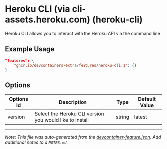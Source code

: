 
# Heroku CLI (via cli-assets.heroku.com) (heroku-cli)

Heroku CLI allows you to interact with the Heroku API via the command line

## Example Usage

```json
"features": {
    "ghcr.io/devcontainers-extra/features/heroku-cli:1": {}
}
```

## Options

| Options Id | Description | Type | Default Value |
|-----|-----|-----|-----|
| version | Select the Heroku CLI version you would like to install | string | latest |



---

_Note: This file was auto-generated from the [devcontainer-feature.json](devcontainer-feature.json).  Add additional notes to a `NOTES.md`._
